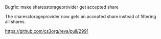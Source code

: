 Bugfix: make sharesstorageprovider get accepted share

The sharesstorageprovider now gets an accepted share instead of filtering all shares.

https://github.com/cs3org/reva/pull/2991

